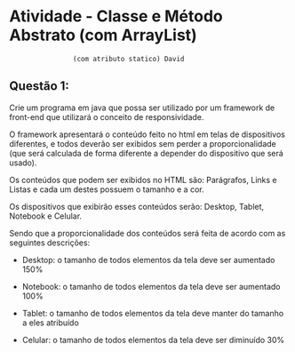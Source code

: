 ﻿# Atividade  - Classe e Método Abstrato (com ArrayList)  
					(com atributo statico) David  

## Questão 1:  

Crie um programa em java que possa ser utilizado por um framework de front-end que utilizará o conceito de responsividade.  

O framework apresentará o conteúdo feito no html em telas de dispositivos diferentes, e todos deverão ser exibidos sem perder a proporcionalidade (que será calculada de forma diferente a depender do dispositivo que será usado).  

Os conteúdos que podem ser exibidos no HTML são: Parágrafos, Links e Listas e cada um destes possuem o tamanho e a cor.  

Os dispositivos que exibirão esses conteúdos serão: Desktop, Tablet, Notebook e Celular.  

Sendo que a proporcionalidade dos conteúdos será feita de acordo com as seguintes descrições:  

* Desktop: o tamanho de todos elementos da tela deve ser aumentado 150%  

* Notebook: o tamanho de todos elementos da tela deve ser aumentado 100%  

* Tablet: o tamanho de todos elementos da tela deve manter do tamanho a eles atribuído  

* Celular: o tamanho de todos elementos da tela deve ser diminuído 30%  
